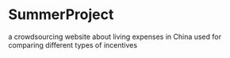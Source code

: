 # SummerProject
a crowdsourcing website about living expenses in China used for comparing different types of incentives
